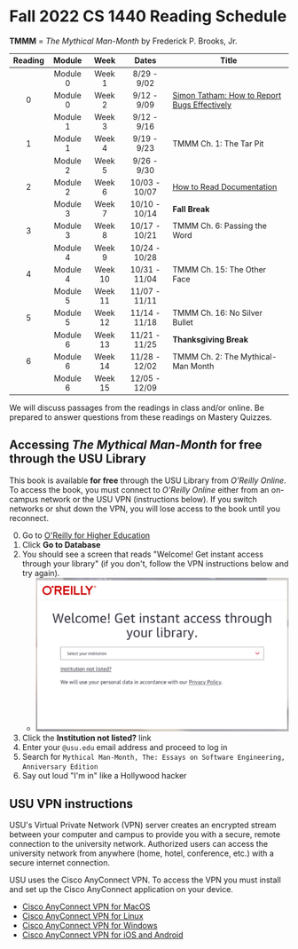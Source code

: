 # Fall 2022 CS 1440 Reading Schedule

**TMMM** = *The Mythical Man-Month* by Frederick P. Brooks, Jr.

| Reading  | Module   | Week    | Dates         | Title
|:--------:|:--------:|:-------:|:-------------:|--------------------------------------
|          | Module 0 | Week 1  |  8/29 -  9/02 | 
| 0        | Module 0 | Week 2  |  9/12 -  9/09 | [Simon Tatham: How to Report Bugs Effectively](https://www.chiark.greenend.org.uk/~sgtatham/bugs.html)
|          | Module 1 | Week 3  |  9/12 -  9/16 |
| 1        | Module 1 | Week 4  |  9/19 -  9/23 | TMMM Ch. 1: The Tar Pit 
|          | Module 2 | Week 5  |  9/26 -  9/30 | 
| 2        | Module 2 | Week 6  | 10/03 - 10/07 | [How to Read Documentation](./Module2/How_to_Read_Documentation.md)
|          | Module 3 | Week 7  | 10/10 - 10/14 | **Fall Break**
| 3        | Module 3 | Week 8  | 10/17 - 10/21 | TMMM Ch. 6: Passing the Word
|          | Module 4 | Week 9  | 10/24 - 10/28 |
| 4        | Module 4 | Week 10 | 10/31 - 11/04 | TMMM Ch. 15: The Other Face
|          | Module 5 | Week 11 | 11/07 - 11/11 | 
| 5        | Module 5 | Week 12 | 11/14 - 11/18 | TMMM Ch. 16: No Silver Bullet
|          | Module 6 | Week 13 | 11/21 - 11/25 | **Thanksgiving Break**
| 6        | Module 6 | Week 14 | 11/28 - 12/02 | TMMM Ch. 2: The Mythical-Man Month   
|          | Module 6 | Week 15 | 12/05 - 12/09 | 


We will discuss passages from the readings in class and/or online.
Be prepared to answer questions from these readings on Mastery Quizzes.


## Accessing *The Mythical Man-Month* for free through the USU Library

This book is available **for free** through the USU Library from *O'Reilly Online*.  To access the book, you must connect to *O'Reilly Online* either from an on-campus network or the USU VPN (instructions below).  If you switch networks or shut down the VPN, you will lose access to the book until you reconnect.

0.  Go to [O'Reilly for Higher Education](https://library2.usu.edu/inabs/more.php?Identify=918)
1.  Click **Go to Database**
2.  You should see a screen that reads "Welcome! Get instant access through your library" (if you don't, follow the VPN instructions below and try again).
    *   ![./assets/oreilly.png](./assets/oreilly.png "O'Reilly Online welcome screen")
3.  Click the **Institution not listed?** link
4.  Enter your `@usu.edu` email address and proceed to log in
5.  Search for `Mythical Man-Month, The: Essays on Software Engineering, Anniversary Edition`
6.  Say out loud "I'm in" like a Hollywood hacker


## USU VPN instructions

USU's Virtual Private Network (VPN) server creates an encrypted stream between your computer and campus to provide you with a secure, remote connection to the university network. Authorized users can access the university network from anywhere (home, hotel, conference, etc.) with a secure internet connection.

USU uses the Cisco AnyConnect VPN.  To access the VPN you must install and set up the Cisco AnyConnect application on your device.

*   [Cisco AnyConnect VPN for MacOS](https://usu.service-now.com/aggies?sys_kb_id=77410656b8834100bd5c10e091b7dba8&id=kb_article_view&sysparm_rank=3&sysparm_tsqueryId=ac78c9c14775119055f4f7c5536d432f)
*   [Cisco AnyConnect VPN for Linux](https://usu.service-now.com/aggies?sys_kb_id=d56093ccf5f95900496e86b8fd29bfd9&id=kb_article_view&sysparm_rank=4&sysparm_tsqueryId=ac78c9c14775119055f4f7c5536d432f)
*   [Cisco AnyConnect VPN for Windows](https://usu.service-now.com/aggies?sys_kb_id=fb3eb5d2b8834100bd5c10e091b7dbf3&id=kb_article_view&sysparm_rank=2&sysparm_tsqueryId=ac78c9c14775119055f4f7c5536d432f)
*   [Cisco AnyConnect VPN for iOS and Android](https://usu.service-now.com/aggies?sys_kb_id=6ae68ad6b8834100bd5c10e091b7db32&id=kb_article_view&sysparm_rank=1&sysparm_tsqueryId=ac78c9c14775119055f4f7c5536d432f)
